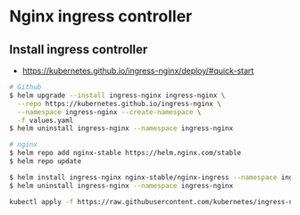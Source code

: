# Nginx ingress controller

## Install ingress controller

- https://kubernetes.github.io/ingress-nginx/deploy/#quick-start

```sh
# Github
$ helm upgrade --install ingress-nginx ingress-nginx \
  --repo https://kubernetes.github.io/ingress-nginx \
  --namespace ingress-nginx --create-namespace \
  -f values.yaml
$ helm uninstall ingress-nginx --namespace ingress-nginx

# nginx
$ helm repo add nginx-stable https://helm.nginx.com/stable
$ helm repo update

$ helm install ingress-nginx nginx-stable/nginx-ingress --namespace ingress-nginx --create-namespace
$ helm uninstall ingress-nginx --namespace ingress-nginx

kubectl apply -f https://raw.githubusercontent.com/kubernetes/ingress-nginx/controller-v1.3.1/deploy/static/provider/baremetal/deploy.yaml

```

